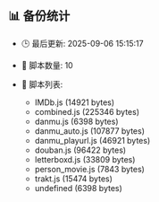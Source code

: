 ## 📊 备份统计

- 🕒 最后更新: 2025-09-06 15:15:17
- 📁 脚本数量: 10
- 📄 脚本列表:

  - IMDb.js (14921 bytes)
  - combined.js (225346 bytes)
  - danmu.js (6398 bytes)
  - danmu_auto.js (107877 bytes)
  - danmu_playurl.js (46921 bytes)
  - douban.js (96422 bytes)
  - letterboxd.js (33809 bytes)
  - person_movie.js (7843 bytes)
  - trakt.js (15474 bytes)
  - undefined (6398 bytes)
